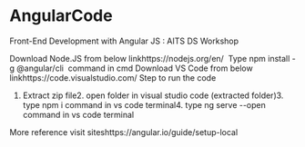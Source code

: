 # AngularCode
Front-End Development with Angular JS : AITS DS Workshop


Download Node.JS from below linkhttps://nodejs.org/en/ 
Type npm install -g @angular/cli  command in cmd
Download VS Code from below linkhttps://code.visualstudio.com/
Step to run the code
1. Extract zip file2. open folder in visual studio code (extracted folder)3. type npm i command in vs code terminal4. type ng serve --open command in vs code terminal 

More reference visit siteshttps://angular.io/guide/setup-local  
